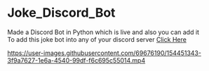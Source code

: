 # Joke_Discord_Bot
Made a Discord Bot in Python which is live and also you can add it <br>
To add this joke bot into any of your discord server [Click Here](https://discord.com/api/oauth2/authorize?client_id=938538801175883776&permissions=534723950656&scope=bot) 


https://user-images.githubusercontent.com/69676190/154451343-3f9a7627-1e6a-4540-99df-f6c695c55014.mp4

